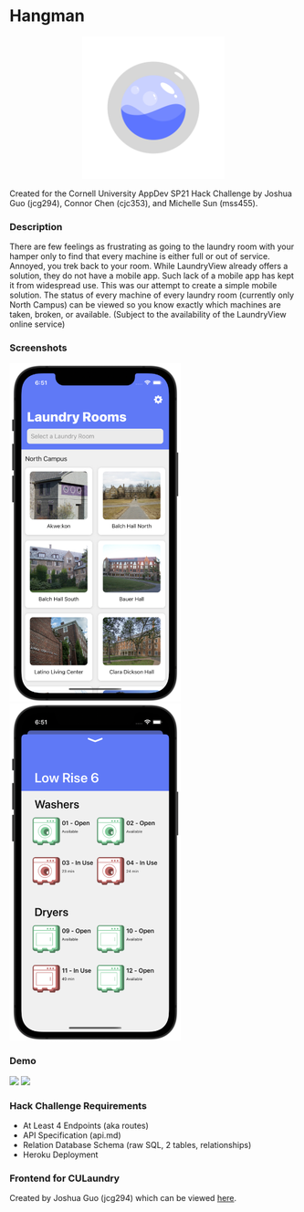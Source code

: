 # Hangman

<p align="center"><img src=https://github.com/joshuakguo/culaundry-ios/blob/9e6a85776ad337e671db8cbf9862aa8135ce510c/CULaundry/Assets.xcassets/AppIcon.appiconset/Logo%209.png width=250 /></p>

Created for the Cornell University AppDev SP21 Hack Challenge by Joshua Guo (jcg294), Connor Chen (cjc353), and Michelle Sun (mss455).

### Description

There are few feelings as frustrating as going to the laundry room with your hamper only to find that every machine is either full or out of service. Annoyed, you trek back to your room. While LaundryView already offers a solution, they do not have a mobile app. Such lack of a mobile app has kept it from widespread use. This was our attempt to create a simple mobile solution. The status of every machine of every laundry room (currently only North Campus) can be viewed so you know exactly which machines are taken, broken, or available. (Subject to the availability of the LaundryView online service) 

### Screenshots

<p float="left">
  <img src="https://github.com/joshuakguo/culaundry-ios/blob/689d1aa0f8b7536146e49c93962674fbec938aaf/Assets/Screenshot1.png" width="300" />
  <img src="https://github.com/joshuakguo/culaundry-ios/blob/689d1aa0f8b7536146e49c93962674fbec938aaf/Assets/Screenshot2.png" width="300" /> 
</p>

### Demo

<p float="left">
  <img src="https://github.com/joshuakguo/culaundry-ios/blob/689d1aa0f8b7536146e49c93962674fbec938aaf/Assets/gif2.gif" width="300" />
  <img src="https://github.com/joshuakguo/culaundry-ios/blob/689d1aa0f8b7536146e49c93962674fbec938aaf/Assets/gif1.gif" width="300" /> 
</p>

### Hack Challenge Requirements

- At Least 4 Endpoints (aka routes)
- API Specification (api.md)
- Relation Database Schema (raw SQL, 2 tables, relationships)
- Heroku Deployment

### Frontend for CULaundry
Created by Joshua Guo (jcg294) which can be viewed [here](https://github.com/joshuakguo/culaundry-ios).
